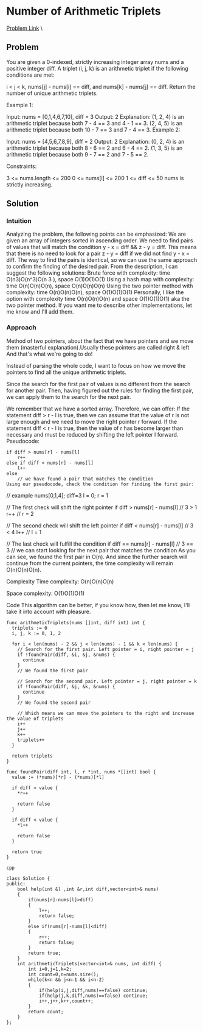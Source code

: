 #  __Number of Arithmetic Triplets__
[Problem Link](https://leetcode.com/problems/number-of-arithmetic-triplets/description/) \

## Problem
You are given a 0-indexed, strictly increasing integer array nums and a positive integer diff. A triplet (i, j, k) is an arithmetic triplet if the following conditions are met:

i < j < k,
nums[j] - nums[i] == diff, and
nums[k] - nums[j] == diff.
Return the number of unique arithmetic triplets.

 

Example 1:

Input: nums = [0,1,4,6,7,10], diff = 3
Output: 2
Explanation:
(1, 2, 4) is an arithmetic triplet because both 7 - 4 == 3 and 4 - 1 == 3.
(2, 4, 5) is an arithmetic triplet because both 10 - 7 == 3 and 7 - 4 == 3. 
Example 2:

Input: nums = [4,5,6,7,8,9], diff = 2
Output: 2
Explanation:
(0, 2, 4) is an arithmetic triplet because both 8 - 6 == 2 and 6 - 4 == 2.
(1, 3, 5) is an arithmetic triplet because both 9 - 7 == 2 and 7 - 5 == 2.
 

Constraints:

3 <= nums.length <= 200
0 <= nums[i] <= 200
1 <= diff <= 50
nums is strictly increasing.

## Solution

### Intuition
Analyzing the problem, the following points can be emphasized:
We are given an array of integers sorted in ascending order.
We need to find pairs of values that will match the condition y - x = diff && z - y = diff.
This means that there is no need to look for a pair z - y = diff if we did not find y - x = diff.
The way to find the pairs is identical, so we can use the same approach to confirm the finding of the desired pair.
From the description, I can suggest the following solutions:
Brute force with complexity: time O(n3)O(n^3)O(n 
3
 ), space O(1)O(1)O(1)
Using a hash map with complexity: time O(n)O(n)O(n), space O(n)O(n)O(n)
Using the two pointer method with complexity: time O(n)O(n)O(n), space O(1)O(1)O(1)
Personally, I like the option with complexity time O(n)O(n)O(n) and space O(1)O(1)O(1) aka the two pointer method.
If you want me to describe other implementations, let me know and I'll add them.

### Approach
Method of two pointers, about the fact that we have pointers and we move them (masterful explanation).Usually these pointers are called right & left And that's what we're going to do!

Instead of parsing the whole code, I want to focus on how we move the pointers to find all the unique arithmetic triplets.

Since the search for the first pair of values ​​is no different from the search for another pair. Then, having figured out the rules for finding the first pair, we can apply them to the search for the next pair.

We remember that we have a sorted array. Therefore, we can offer:
If the statement diff > r - l is true, then
we can assume that the value of r is not large enough and we need to move the right pointer r forward.
If the statement diff < r - l is true, then the value of r has become larger than necessary and must be reduced by shifting the left pointer l forward.
Pseudocode:
```
if diff > nums[r] - nums[l]
    r++
else if diff < nums[r] - nums[l]
    l++
else 
    // we have found a pair that matches the condition
Using our pseudocode, check the condition for finding the first pair:
```
// example
nums[0,1,4]; diff=3
l = 0; r = 1

// The first check will shift the right pointer
if diff > nums[r] - nums[l] // 3 > 1
    r++ // r = 2

// The second check will shift the left pointer
if diff < nums[r] - nums[l] // 3 < 4
    l++ // l = 1

// The last check will fulfill the condition
if diff == nums[r] - nums[l] // 3 == 3
 // we can start looking for the next pair that matches the condition
As you can see, we found the first pair in O(n). And since the further search will continue from the current pointers, the time complexity will remain O(n)O(n)O(n).

Complexity
Time complexity:
O(n)O(n)O(n)

Space complexity:
O(1)O(1)O(1)

Code
This algorithm can be better, if you know how, then let me know, I'll take it into account with pleasure.
```
func arithmeticTriplets(nums []int, diff int) int {
  triplets := 0
  i, j, k := 0, 1, 2

  for i < len(nums) - 2 && j < len(nums) - 1 && k < len(nums) {
    // Search for the first pair. Left pointer = i, right pointer = j
    if !foundPair(diff, &i, &j, &nums) {
      continue
    }
    // We found the first pair

    // Search for the second pair. Left pointer = j, right pointer = k
    if !foundPair(diff, &j, &k, &nums) {
      continue
    }
    // We found the second pair

    // Which means we can move the pointers to the right and increase the value of triplets
    i++
    j++
    k++
    triplets++
  }  

  return triplets
}

func foundPair(diff int, l, r *int, nums *[]int) bool {
  value := (*nums)[*r] - (*nums)[*l]

  if diff > value {
    *r++

    return false
  }

  if diff < value {
    *l++

    return false
  }

  return true
}
```



```
cpp

class Solution {
public:
    bool help(int &l ,int &r,int diff,vector<int>& nums)
    {
        if(nums[r]-nums[l]>diff)
        {
            l++;
            return false;
        }
        else if(nums[r]-nums[l]<diff)
        {
            r++;
            return false;
        }
        return true;
    }
    int arithmeticTriplets(vector<int>& nums, int diff) {
        int i=0,j=1,k=2;
        int count=0,n=nums.size();
        while(k<n && j<n-1 && i<n-2)
        {
            if(help(i,j,diff,nums)==false) continue;
            if(help(j,k,diff,nums)==false) continue;
            i++,j++,k++,count++;
        }
        return count;
    }
};

```
